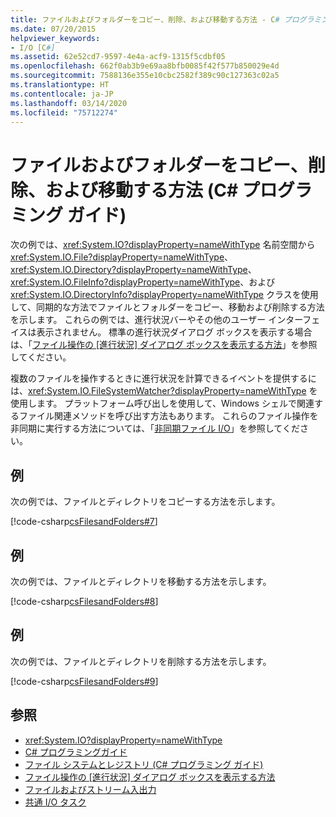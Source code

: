 ```yaml
---
title: ファイルおよびフォルダーをコピー、削除、および移動する方法 - C# プログラミング ガイド
ms.date: 07/20/2015
helpviewer_keywords:
- I/O [C#]
ms.assetid: 62e52cd7-9597-4e4a-acf9-1315f5cdbf05
ms.openlocfilehash: 662f0ab3b9e69aa8bfb0085f42f577b850029e4d
ms.sourcegitcommit: 7588136e355e10cbc2582f389c90c127363c02a5
ms.translationtype: HT
ms.contentlocale: ja-JP
ms.lasthandoff: 03/14/2020
ms.locfileid: "75712274"
---
```

# <a name="how-to-copy-delete-and-move-files-and-folders-c-programming-guide"></a>ファイルおよびフォルダーをコピー、削除、および移動する方法 (C# プログラミング ガイド)
次の例では、<xref:System.IO?displayProperty=nameWithType> 名前空間から <xref:System.IO.File?displayProperty=nameWithType>、<xref:System.IO.Directory?displayProperty=nameWithType>、<xref:System.IO.FileInfo?displayProperty=nameWithType>、および <xref:System.IO.DirectoryInfo?displayProperty=nameWithType> クラスを使用して、同期的な方法でファイルとフォルダーをコピー、移動および削除する方法を示します。 これらの例では、進行状況バーやその他のユーザー インターフェイスは表示されません。 標準の進行状況ダイアログ ボックスを表示する場合は、「[ファイル操作の [進行状況] ダイアログ ボックスを表示する方法](how-to-provide-a-progress-dialog-box-for-file-operations.md)」を参照してください。  
  
 複数のファイルを操作するときに進行状況を計算できるイベントを提供するには、<xref:System.IO.FileSystemWatcher?displayProperty=nameWithType> を使用します。 プラットフォーム呼び出しを使用して、Windows シェルで関連するファイル関連メソッドを呼び出す方法もあります。 これらのファイル操作を非同期に実行する方法については、「[非同期ファイル I/O](../../../standard/io/asynchronous-file-i-o.md)」を参照してください。  
  
## <a name="example"></a>例  
 次の例では、ファイルとディレクトリをコピーする方法を示します。  
  
 [!code-csharp[csFilesandFolders#7](~/samples/snippets/csharp/VS_Snippets_VBCSharp/csFilesAndFolders/CS/FileIteration.cs#7)]  
  
## <a name="example"></a>例  
 次の例では、ファイルとディレクトリを移動する方法を示します。  
  
 [!code-csharp[csFilesandFolders#8](~/samples/snippets/csharp/VS_Snippets_VBCSharp/csFilesAndFolders/CS/FileIteration.cs#8)]  
  
## <a name="example"></a>例  
 次の例では、ファイルとディレクトリを削除する方法を示します。  
  
 [!code-csharp[csFilesandFolders#9](~/samples/snippets/csharp/VS_Snippets_VBCSharp/csFilesAndFolders/CS/FileIteration.cs#9)]  
  
## <a name="see-also"></a>参照

- <xref:System.IO?displayProperty=nameWithType>
- [C# プログラミングガイド](../index.md)
- [ファイル システムとレジストリ (C# プログラミング ガイド)](index.md)
- [ファイル操作の [進行状況] ダイアログ ボックスを表示する方法](how-to-provide-a-progress-dialog-box-for-file-operations.md)
- [ファイルおよびストリーム入出力](../../../standard/io/index.md)
- [共通 I/O タスク](../../../standard/io/common-i-o-tasks.md)
